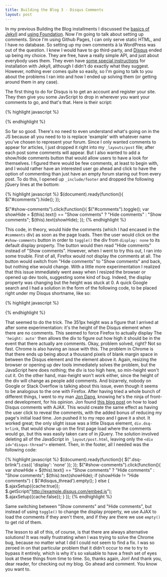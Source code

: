 ```yaml
---
title: Building the Blog 3 - Disqus Comments
layout: post
---
```


In my previous Building the Blog installments I discussed the [basics of Jekyll](/2014/01/22/building-the-blog/) and [using Foundation](/2014/02/18/building-the-blog-part-2/). Now I'm going to talk about setting up comments. Since I'm using Github Pages, I can only serve static HTML, and I have no database. So setting up my own comments à la WordPress was out of the question. I knew I would have to go third-party, and [Disqus](http://disqus.com/) ended up being my choice. They are free, have a really simple API, and just about everybody uses them. They even have [some special instructions](http://help.disqus.com/customer/portal/articles/472138-jekyll-installation-instructions) for installation with Jekyll, although I didn't do exactly what they suggest. However, nothing ever comes quite so easily, so I'm going to talk to you about the problems I ran into and how I ended up solving them (or getting around them in any case).

The first thing to do for Disqus is to get an account and register your site. They then give you some JavScript to drop in wherever you want your comments to go, and that's that. Here is their script:

{% highlight javascript %}
<div id="disqus_thread"></div>
<script type="text/javascript">
    /* * * CONFIGURATION VARIABLES: EDIT BEFORE PASTING INTO YOUR WEBPAGE * * */
    var disqus_shortname = 'example'; // required: replace example with your forum shortname

    /* * * DON'T EDIT BELOW THIS LINE * * */
    (function() {
        var dsq = document.createElement('script'); dsq.type = 'text/javascript'; dsq.async = true;
        dsq.src = '//' + disqus_shortname + '.disqus.com/embed.js';
        (document.getElementsByTagName('head')[0] || document.getElementsByTagName('body')[0]).appendChild(dsq);
    })();
</script>
{% endhighlight %}

So far so good. There's no need to even understand what's going on in the JS because all you need to to is replace 'example' with whatever name you've chosen to represent your forum. Since I only wanted comments to appear for articles, I just dropped it right into my `_layouts/post` file; after each post some comments will appear. But I also wanted to add a show/hide comments button that would allow users to have a look for themselves. I figured there would be few comments, at least to begin with, and I would rather have an interested user go ahead and click to have the option of commenting than just have an empty forum staring out from every post. To do this, I opened up `_include/footer` and dropped the following jQuery lines at the bottom:

{% highlight javascript %}
$(document).ready(function(){
	$("#comments").hide();
});

$("#show-comments").click(function(){
	$("#comments").toggle();
	var showHide = $(this).text() == "Show comments" ? "Hide comments" : "Show comments";
	$(this).text(showHide);
});
{% endhighlight %}

This code, in theory, would hide the comments (which I had encased in the `#comments` div) as soon as the page loads. Then the user would click on the `#show-comments` button in order to `toggle()` the div from `display: none` to its default display property. The button would then read "Hide comments" instead of "Show comments". However, when I went to try this out, I ran into some trouble. First of all, Firefox would not display the comments at all. The button would switch from "Hide comments" to "Show comments" and back, but nothing else would change. With a little more experimentation I realized that this issue immediately went away when I resized the browser or opened up dev tools, suggesting some kind of bug. Indeed, the display property was changing but the height was stuck at 0. A quick Google search and I had a solution in the form of the following code, to be placed right under my Disqus shortname, like so:

{% highlight javascript %}
<div id="disqus_thread"></div>
<script type="text/javascript">
    /* * * CONFIGURATION VARIABLES: EDIT BEFORE PASTING INTO YOUR WEBPAGE * * */
    var disqus_shortname = 'example'; // required: replace example with your forum shortname
	disqus_config = function() { // fix display in firefox
		this.callbacks.onReady = [function() {
			$('#disqus_thread iframe').css({
				'height': '351px',
				'height': 'auto !important',
				'min-height': '351px'
			});
		}];
	};
    /* * * DON'T EDIT BELOW THIS LINE * * */
    (function() {
        var dsq = document.createElement('script'); dsq.type = 'text/javascript'; dsq.async = true;
        dsq.src = '//' + disqus_shortname + '.disqus.com/embed.js';
        (document.getElementsByTagName('head')[0] || document.getElementsByTagName('body')[0]).appendChild(dsq);
    })();
</script>
{% endhighlight %}

That seemed to do the trick. The 351px height was a figure that I arrived at after some experimentation: it's the height of the Disqus element when there are no comments. This seemed to force Firefox to actually display The `'height: auto'` then allows the div to figure out how high it should be in the event that there actually are comments. Okay, problem solved, right? Not so fast. Chrome is also having an issue with this. The problem in Chrome is that there ends up being about a thousand pixels of blank margin space in between the Disqus element and the element above it. Again, resizing the browser or opening up dev tools immediately solves the problem, but the JavaScript here does nothing; the div is too high here, so min-height won't cut it. On the other hand, max-height won't work either, since the height of the div will change as people add comments. And bizarrely, nobody on Google or Stack Overflow is talking about this issue, even though it seems to be analogous to the one with Firefox. After having tried a whole bunch of different things, I went to my man [Jon Dang](http://jondang.com), knowing he's the ninja of front-end development, for his opinion. Jon found [this blog post](http://blog.yjl.im/2012/04/let-your-readers-decide-when-to-load.html) on how to load Disqus comments with AJAX. This would create the same effect as having the user click to reveal the comments, with the added bonus of reducing my page's initial load time. Jon pushed it to my repo and I gave it a shot. It worked great; the only slight issue was a little Disqus element, `div.dsq-brlink`, that would show up on the first page load where the comments would go, but this was easily taken care of in jQuery. The solution involved deleting all of the JavaScript in `_layout/post.html`, leaving only the `<div id="disqus-thread">` element. Then, in the footer, all I needed was the following code:

{% highlight javascript %}
$(document).ready(function(){
	$(".dsq-brlink").css({
		'display': 'none'
	});
});
$("#show-comments").click(function(){	
	var showHide = $(this).text() == "Show comments" ? "Hide comments" : "Show comments";
	$(this).text(showHide);
	if (showHide != "Hide comments") {
		$('#disqus_thread').empty();
	}
	else {
		$.ajaxSetup({cache:true});
		$.getScript("http://example.disqus.com/embed.js");
		$.ajaxSetup({cache:false});
	}
});
{% endhighlight %}

Same switching between "Show comments" and "Hide comments", but instead of using `toggle()` to change the display property, we use AJAX to load the comments if they aren't there, and if they are there we use `empty()` to get rid of them.

The lesson to all of this, of course, is that there are always alternative solutions! It was really frustrating when I was trying to solve the Chrome bug, because no matter what I did I could not seem to find a fix. I was so zeroed in on that particular problem that it didn't occur to me to try to bypass it entirely, which is why it's so valuable to have a fresh set of eyes look at these things from time to time. So, thanks again, Jon! And thank you, dear reader, for checking out my blog. Go ahead and comment. You know you want to.
